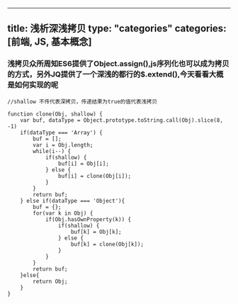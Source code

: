 
---
title: 浅析深浅拷贝
type: "categories"
categories: [前端, JS, 基本概念]
---

### 浅拷贝众所周知ES6提供了Object.assign(),js序列化也可以成为拷贝的方式，另外JQ提供了一个深浅的都行的$.extend(),今天看看大概是如何实现的呢

```
//shallow 不传代表深拷贝，传递结果为true的值代表浅拷贝

function clone(Obj, shallow) {
	var buf, dataType = Object.prototype.toString.call(Obj).slice(8, -1)
	if(dataType === 'Array') {
		buf = [];
		var i = Obj.length;
		while(i--) {
			if(shallow) {
				buf[i] = Obj[i];
			} else {
				buf[i] = clone(Obj[i]);
			}
		}
		return buf;
	} else if(dataType === 'Object'){
		buf = {};
		for(var k in Obj) {
			if(Obj.hasOwnProperty(k)) {
				if(shallow) {
					buf[k] = Obj[k];
				} else {
					buf[k] = clone(Obj[k]);
				}
			}
		}
		return buf;
	}else{
		return Obj;
	}
}

```